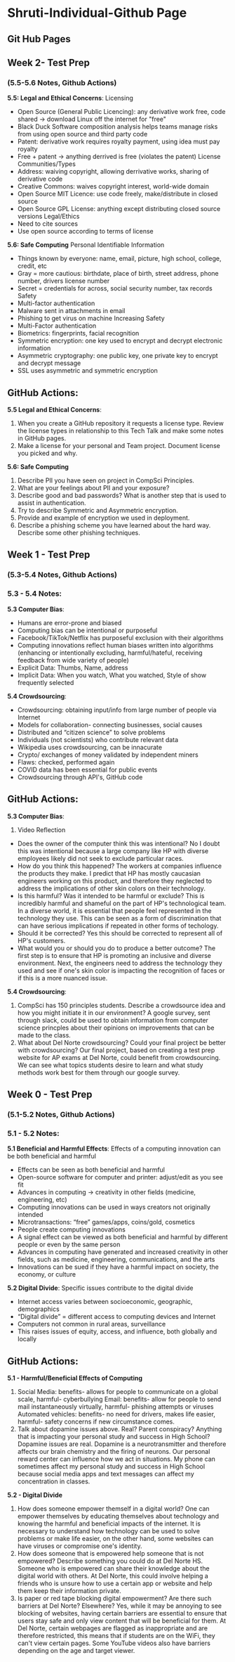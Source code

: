 # Shruti-Individual-Github Page

## Git Hub Pages
## Week 2- Test Prep
### (5.5-5.6 Notes, Github Actions)

**5.5: Legal and Ethical Concerns**:
Licensing
- Open Source (General Public Licencing): any derivative work free, code shared -> download Linux off the internet for "free"
- Black Duck Software composition analysis helps teams manage risks from using open source and third party code
- Patent: derivative work requires royalty payment, using idea must pay royalty
- Free + patent -> anything derrived is free (violates the patent)
License Communities/Types
- Address: waiving copyright, allowing derrivative works, sharing of derivative code
- Creative Commons: waives copyright interest, world-wide domain
- Open Source MIT Licence: use code freely, make/distribute in closed source
- Open Source GPL License: anything except distributing closed source versions
Legal/Ethics
- Need to cite sources
- Use open source according to terms of license

**5.6: Safe Computing**
Personal Identifiable Information
- Things known by everyone: name, email, picture, high school, college, credit, etc
- Gray = more cautious: birthdate, place of birth, street address, phone number, drivers license number
- Secret = credentials for across, social security number, tax records
Safety
- Multi-factor authentication
- Malware sent in attachments in email
- Phishing to get virus on machine
Increasing Safety
- Multi-Factor authentication
- Biometrics: fingerprints, facial recognition
- Symmetric encryption: one key used to encrypt and decrypt electronic information
- Asymmetric cryptography: one public key, one private key to encrypt and decrypt message
- SSL uses asymmetric and symmetric encryption

## **GitHub Actions:**
**5.5 Legal and Ethical Concerns**:
1. When you create a GitHub repository it requests a license type. Review the license types in relationship to this Tech Talk and make some notes in GitHub pages.
2. Make a license for your personal and Team project. Document license you picked and why.

**5.6: Safe Computing**
1. Describe PII you have seen on project in CompSci Principles. 
2. What are your feelings about PII and your exposure? 
3. Describe good and bad passwords? What is another step that is used to assist in authentication. 
4. Try to describe Symmetric and Asymmetric encryption. 
5. Provide and example of encryption we used in deployment. 
6. Describe a phishing scheme you have learned about the hard way. Describe some other phishing techniques.

## Week 1 - Test Prep
### (5.3-5.4 Notes, Github Actions)

### **5.3 - 5.4 Notes:**

**5.3 Computer Bias**:
- Humans are error-prone and biased
- Computing bias can be intentional or purposeful
- Facebook/TikTok/Netflix has purposeful exclusion with their algorithms
- Computing innovations reflect human biases written into algorithms (enhancing or intentionally excluding, harmful/hateful, receiving feedback from wide variety of people)
- Explicit Data: Thumbs, Name, address 
- Implicit Data: When you watch, What you watched, Style of show frequently selected

**5.4 Crowdsourcing**: 
- Crowdsourcing: obtaining input/info from large number of people via Internet 
- Models for collaboration- connecting businesses, social causes 
- Distributed and “citizen science” to solve problems 
- Individuals (not scientists) who contribute relevant data
- Wikipedia uses crowdsourcing, can be innacurate
- Crypto/ exchanges of money validated by independent miners
- Flaws: checked, performed again
- COVID data has been essential for public events 
- Crowdsourcing through API's, GitHub code

## **GitHub Actions:**
**5.3 Computer Bias**:
1. Video Reflection
- Does the owner of the computer think this was intentional? No I doubt this was intentional because a large company like HP with diverse employees likely did not seek to exclude particular races.
- How do you think this happened? The workers at companies influence the products they make. I predict that HP has mostly caucasian engineers working on this product, and therefore they neglected to address the implications of other skin colors on their technology.
- Is this harmful? Was it intended to be harmful or exclude? This is incredibly harmful and shameful on the part of HP's technological team. In a diverse world, it is essential that people feel represented in the technology they use. This can be seen as a form of discrimination that can have serious implications if repeated in other forms of techology.
- Should it be corrected? Yes this should be corrected to represent all of HP's customers.
- What would you or should you do to produce a better outcome? The first step is to ensure that HP is promoting an inclusive and diverse environment. Next, the engineers need to address the technology they used and see if one's skin color is impacting the recognition of faces or if this is a more nuanced issue. 

**5.4 Crowdsourcing**:
1. CompSci has 150 principles students. Describe a crowdsource idea and how you might initiate it in our environment? A google survey, sent through slack, could be used to obtain information from computer science princples about their opinions on improvements that can be made to the class.
2. What about Del Norte crowdsourcing? Could your final project be better with crowdsourcing? Our final project, based on creating a test prep website for AP exams at Del Norte, could benefit from crowdsourcing. We can see what topics students desire to learn and what study methods work best for them through our google survey.

## Week 0 - Test Prep 
### (5.1-5.2 Notes, Github Actions)

### **5.1 - 5.2 Notes:**

**5.1 Beneficial and Harmful Effects**: Effects of a computing innovation can be both beneficial and harmful

- Effects can be seen as both beneficial and harmful 
- Open-source software for computer and printer: adjust/edit as you see fit
- Advances in computing -> creativity in other fields (medicine, engineering, etc)
- Computing innovations can be used in ways creators not originally intended 
- Microtransactions: “free” games/apps, coins/gold, cosmetics
- People create computing innovations
- A signal effect can be viewed as both beneficial and harmful by different people or even by the same person
- Advances in computing have generated and increased creativity in other fields, such as medicine, engineering, communications, and the arts
- Innovations can be sued if they have a harmful impact on society, the economy, or culture

**5.2 Digital Divide**: Specific issues contribute to the digital divide
- Internet access varies between socioeconomic, geographic, demographics
- “Digital divide” = different access to computing devices and Internet
- Computers not common in rural areas, surveillance
- This raises issues of equity, access, and influence, both globally and locally

## **GitHub Actions:**
**5.1 - Harmful/Beneficial Effects of Computing**
1. Social Media: benefits- allows for people to communicate on a global scale, harmful- cyberbullying Email: benefits- allow for people to send mail instantaneously virtually, harmful- phishing attempts or viruses Automated vehicles: benefits- no need for drivers, makes life easier, harmful- safety concerns if new circumstance comes. 
2. Talk about dopamine issues above. Real? Parent conspiracy? Anything that is impacting your personal study and success in High School? Dopamine issues are real. Dopamine is a neurotransmitter and therefore affects our brain chemistry and the firing of neurons. Our personal reward center can influence how we act in situations. My phone can sometimes affect my personal study and success in High School because social media apps and text messages can affect my concentration in classes.

**5.2 - Digital Divide**
1. How does someone empower themself in a digital world? One can empower themselves by educating themselves about technology and knowing the harmful and beneficial impacts of the internet. It is necessary to understand how technology can be used to solve problems or make life easier, on the other hand, some websites can have viruses or compromise one's identity.
2. How does someone that is empowered help someone that is not empowered? Describe something you could do at Del Norte HS. Someone who is empowered can share their knowledge about the digital world with others. At Del Norte, this could involve helping a friends who is unsure how to use a certain app or website and help them keep their information private.
3. Is paper or red tape blocking digital empowerment? Are there such barriers at Del Norte? Elsewhere? Yes, while it may be annoying to see blocking of websites, having certain barriers are essential to ensure that users stay safe and only view content that will be beneficial for them. At Del Norte, certain webpages are flagged as inappropriate and are therefore restricted, this means that if students are on the WiFi, they can't view certain pages. Some YouTube videos also have barriers depending on the age and target viewer.